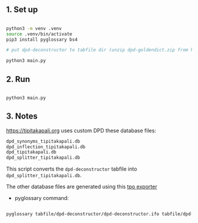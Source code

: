 ## 1. Set up

```bash 

python3 -m venv .venv
source .venv/bin/activate
pip3 install pyglossary bs4

# put dpd-deconstructor to tabfile dir (unzip dpd-goldendict.zip from https://github.com/digitalpalidictionary/dpd-db/releases)

python3 main.py

```

## 2. Run

```bash

python3 main.py

```

## 3. Notes

https://tipitakapali.org uses custom DPD these database files:

```bash
dpd_synonyms_tipitakapali.db
dpd_inflection_tipitakapali.db
dpd_tipitakapali.db
dpd_splitter_tipitakapali.db 
```

This script converts the `dpd-deconstructor` tabfile into `dpd_splitter_tipitakapali.db`. 

The other database files are generated using this [tpo exporter](https://github.com/tipitakapali/dpd-db/tree/main/exporter/tpo)


- pyglossary command:

```bash 

pyglossary tabfile/dpd-deconstructor/dpd-deconstructor.ifo tabfile/dpd-deconstructor/dpd-deconstructor.txt --read-format=Stardict --write-format=Tabfile

```

